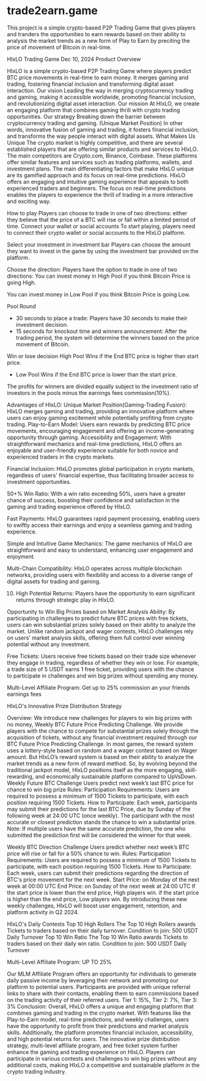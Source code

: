 # trade2earn.game

This project is a simple crypto-based P2P Trading Game that gives players and tranders the opportunities to earn rewards based on their ability to analysis the market trends as a new form of Play to Earn by preciting the price of movement of Bitcoin in real-time.


HIxLO Trading Game
Dec 10, 2024 
Product Overview

HIxLO is a simple crypto-based P2P Trading Game where players predict BTC price movements in real-time to earn money. 
It merges gaming and trading, fostering financial inclusion and transforming digital asset interaction.
Our vision
Leading the way in merging cryptocurrency trading and gaming, making it accessible worldwide, promoting financial inclusion, and revolutionizing digital asset interaction. 
Our mission
At HIxLO, we create an engaging platform that combines gaming thrill with crypto trading opportunities.
Our strategy
Breaking down the barrier between cryptocurrency trading and gaming. (Unique Market Position) In other words, innovative fusion of gaming and trading, it fosters financial inclusion, and transforms the way people interact with digital assets.
What Makes Us Unique
The crypto market is highly competitive, and there are several established players that are offering similar products and services to HIxLO. The main competitors are Crypto.com, Binance, Coinbase. These platforms offer similar features and services such as trading platforms, wallets, and investment plans.
The main differentiating factors that make HIxLO unique are its gamified approach and its focus on real-time predictions. HIxLO offers an engaging and intuitive gaming experience that appeals to both experienced traders and beginners. The focus on real-time predictions enables the players to experience the thrill of trading in a more interactive and exciting way.



How to play
Players can choose to trade in one of two directions: either they believe that the price of a BTC will rise or fall within a limited period of time.
Connect your wallet or social accounts
To start playing, players need to connect their crypto wallet or social accounts to the HIxLO platform.


Select your investment in investment bar
Players can choose the amount they want to invest in the game by using the investment bar provided on the platform.



Choose the direction: Players have the option to trade in one of two directions: 
You can invest money in High Pool if you think Bitcoin Price is going High. 
















You can invest money in Low Pool if you think Bitcoin Price is going Low.


Pool Round
   - 30 seconds to place a trade: Players have 30 seconds to make their investment decision.
   - 15 seconds for knockout time and winners announcement: After the trading period, the system will determine the winners based on the price movement of Bitcoin.

Win or lose decision
High Pool Wins if the End BTC price is higher than start price.

- Low Pool Wins if the End BTC price is lower than the start price.

The profits for winners are divided equally subject to the investment ratio of investors in the pools minus the earnings fees commission(10%).


Advantages of HIxLO:
Unique Market Position(Gaming-Trading Fusion): HIxLO merges gaming and trading, providing an innovative platform where users can enjoy gaming excitement while potentially profiting from crypto trading.
Play-to-Earn Model: Users earn rewards by predicting BTC price movements, encouraging engagement and offering an income-generating opportunity through gaming.
Accessibility and Engagement: With straightforward mechanics and real-time predictions, HIxLO offers an enjoyable and user-friendly experience suitable for both novice and experienced traders in the crypto markets.

Financial Inclusion: HIxLO promotes global participation in crypto markets, regardless of users' financial expertise, thus facilitating broader access to investment opportunities.

50+% Win Ratio: With a win ratio exceeding 50%, users have a greater chance of success, boosting their confidence and satisfaction in the gaming and trading experience offered by HIxLO.

Fast Payments: HIxLO guarantees rapid payment processing, enabling users to swiftly access their earnings and enjoy a seamless gaming and trading experience.

Simple and Intuitive Game Mechanics: The game mechanics of HIxLO are straightforward and easy to understand, enhancing user engagement and enjoyment.

Multi-Chain Compatibility: HIxLO operates across multiple blockchain networks, providing users with flexibility and access to a diverse range of digital assets for trading and gaming.

10. High Potential Returns: Players have the opportunity to earn significant returns through strategic play in HIxLO.

Opportunity to Win Big Prizes based on Market Analysis Ability: By participating in challenges to predict future BTC prices with free tickets, users can win substantial prizes solely based on their ability to analyze the market. Unlike random jackpot and wager contests, HIxLO challenges rely on users' market analysis skills, offering them full control over winning potential without any investment.

Free Tickets: Users receive free tickets based on their trade size whenever they engage in trading, regardless of whether they win or lose. For example, a trade size of 5 USDT earns 1 free ticket, providing users with the chance to participate in challenges and win big prizes without spending any money.

Multi-Level Affiliate Program:  Get up to 25% commission an your friends earnings fees

HIxLO's Innovative Prize Distribution Strategy

Overview:
We introduce new challenges for players to win big prizes with no money, Weekly BTC Future Price Predicting Challenge.
We provide players with the chance to compete for substantial prizes solely through the acquisition of tickets, without any financial investment required through our BTC Future Price Predicting Challenge.
In most games, the reward system uses a lottery-style based on random and a wager contest based on Wager amount.
But HIxLO’s reward system is based on their ability to analyze the market trends as a new form of reward method.
So, by evolving beyond the traditional jackpot model, HIxLO positions itself as the more engaging, skill-rewarding, and economically sustainable platform compared to UpVsDown.
Weekly Future BTC Challenge
Users predict next week’s last BTC price for chance to win big prize
Rules:
Participation Requirements:
Users are required to possess a minimum of 1500 Tickets to participate, with each position requiring 1500 Tickets.
How to Participate:
Each week, participants may submit their predictions for the last BTC Price, due by Sunday of the following week at 24:00 UTC (once weekly). The participant with the most accurate or closest prediction stands the chance to win a substantial prize.
Note: If multiple users have the same accurate prediction, the one who submitted the prediction first will be considered the winner for that week.

Weekly BTC Direction Challenge
Users predict whether next week’s BTC price will rise or fall for a 50% chance to win.
Rules:
Participation Requirements:
Users are required to possess a minimum of 1500 Tickets to participate, with each position requiring 1500 Tickets.
How to Participate:
Each week, users can submit their predictions regarding the direction of BTC's price movement for the next week. 
Start Price: on Monday of the next week at 00:00 UTC
End Price: on Sunday of the next week at 24:00 UTC
If the start price is lower than the end price, High players win.
if the start price is higher than the end price, Low players win.
By introducing these new weekly challenges, HIxLO will boost user engagement, retention, and platform activity in Q2 2024.

HIxLO's Daily Contests
Top 10 High Rollers
The Top 10 High Rollers awards Tickets to traders based on their daily turnover. 
Condition to join: 500 USDT Daily Turnover
Top 10 Win Ratio
The Top 10 Win Ratio awards Tickets to traders based on their daily win ratio. 
Condition to join: 500 USDT Daily Turnover





Multi-Level Affiliate Program: UP TO 25%

Our MLM Affiliate Program offers an opportunity for individuals to generate daily passive income by leveraging their network and promoting our platform to potential users. 
Participants are provided with unique referral links to share with their contacts, enabling them to earn commissions based on the trading activity of their referred users.
Tier 1: 15%, Tier 2: 7%, Tier 3: 3%
Conclusion:
Overall, HIxLO offers a unique and engaging platform that combines gaming and trading in the crypto market. With features like the Play-to-Earn model, real-time predictions, and weekly challenges, users have the opportunity to profit from their predictions and market analysis skills. Additionally, the platform promotes financial inclusion, accessibility, and high potential returns for users. The innovative prize distribution strategy, multi-level affiliate program, and free ticket system further enhance the gaming and trading experience on HIxLO. Players can participate in various contests and challenges to win big prizes without any additional costs, making HIxLO a competitive and sustainable platform in the crypto trading industry.


